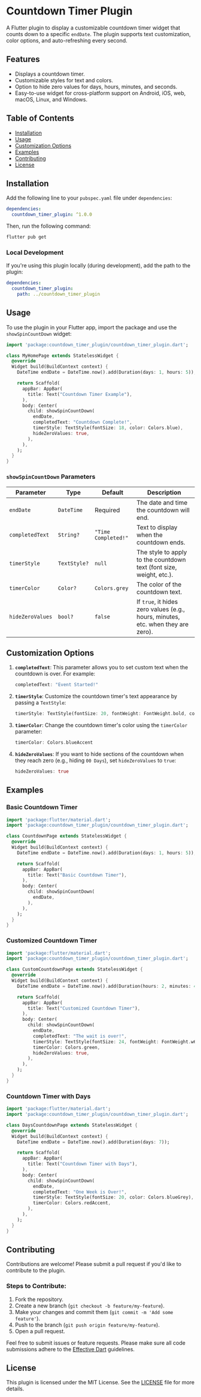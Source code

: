 
# Countdown Timer Plugin

A Flutter plugin to display a customizable countdown timer widget that counts down to a specific `endDate`. The plugin supports text customization, color options, and auto-refreshing every second.

## Features

- Displays a countdown timer.
- Customizable styles for text and colors.
- Option to hide zero values for days, hours, minutes, and seconds.
- Easy-to-use widget for cross-platform support on Android, iOS, web, macOS, Linux, and Windows.

## Table of Contents

- [Installation](#installation)
- [Usage](#usage)
- [Customization Options](#customization-options)
- [Examples](#examples)
- [Contributing](#contributing)
- [License](#license)

## Installation

Add the following line to your `pubspec.yaml` file under `dependencies`:

```yaml
dependencies:
  countdown_timer_plugin: ^1.0.0
```

Then, run the following command:

```bash
flutter pub get
```

### Local Development

If you're using this plugin locally (during development), add the path to the plugin:

```yaml
dependencies:
  countdown_timer_plugin:
    path: ../countdown_timer_plugin
```

## Usage

To use the plugin in your Flutter app, import the package and use the `showSpinCountDown` widget:

```dart
import 'package:countdown_timer_plugin/countdown_timer_plugin.dart';

class MyHomePage extends StatelessWidget {
  @override
  Widget build(BuildContext context) {
    DateTime endDate = DateTime.now().add(Duration(days: 1, hours: 5));

    return Scaffold(
      appBar: AppBar(
        title: Text("Countdown Timer Example"),
      ),
      body: Center(
        child: showSpinCountDown(
          endDate,
          completedText: "Countdown Complete!",
          timerStyle: TextStyle(fontSize: 18, color: Colors.blue),
          hideZeroValues: true,
        ),
      ),
    );
  }
}
```

### `showSpinCountDown` Parameters

| Parameter         | Type           | Default               | Description                                                                 |
|-------------------|----------------|-----------------------|-----------------------------------------------------------------------------|
| `endDate`         | `DateTime`     | Required              | The date and time the countdown will end.                                   |
| `completedText`   | `String?`      | `"Time Completed!"`   | Text to display when the countdown ends.                                    |
| `timerStyle`      | `TextStyle?`   | `null`                | The style to apply to the countdown text (font size, weight, etc.).          |
| `timerColor`      | `Color?`       | `Colors.grey`         | The color of the countdown text.                                            |
| `hideZeroValues`  | `bool?`        | `false`               | If `true`, it hides zero values (e.g., hours, minutes, etc. when they are zero). |

## Customization Options

1. **`completedText`**: This parameter allows you to set custom text when the countdown is over. For example:
   ```dart
   completedText: "Event Started!"
   ```

2. **`timerStyle`**: Customize the countdown timer's text appearance by passing a `TextStyle`:
   ```dart
   timerStyle: TextStyle(fontSize: 20, fontWeight: FontWeight.bold, color: Colors.red)
   ```

3. **`timerColor`**: Change the countdown timer's color using the `timerColor` parameter:
   ```dart
   timerColor: Colors.blueAccent
   ```

4. **`hideZeroValues`**: If you want to hide sections of the countdown when they reach zero (e.g., hiding `00 Days`), set `hideZeroValues` to `true`:
   ```dart
   hideZeroValues: true
   ```

## Examples

### Basic Countdown Timer

```dart
import 'package:flutter/material.dart';
import 'package:countdown_timer_plugin/countdown_timer_plugin.dart';

class CountdownPage extends StatelessWidget {
  @override
  Widget build(BuildContext context) {
    DateTime endDate = DateTime.now().add(Duration(days: 1, hours: 5));

    return Scaffold(
      appBar: AppBar(
        title: Text("Basic Countdown Timer"),
      ),
      body: Center(
        child: showSpinCountDown(
          endDate,
        ),
      ),
    );
  }
}
```

### Customized Countdown Timer

```dart
import 'package:flutter/material.dart';
import 'package:countdown_timer_plugin/countdown_timer_plugin.dart';

class CustomCountdownPage extends StatelessWidget {
  @override
  Widget build(BuildContext context) {
    DateTime endDate = DateTime.now().add(Duration(hours: 2, minutes: 45));

    return Scaffold(
      appBar: AppBar(
        title: Text("Customized Countdown Timer"),
      ),
      body: Center(
        child: showSpinCountDown(
          endDate,
          completedText: "The wait is over!",
          timerStyle: TextStyle(fontSize: 24, fontWeight: FontWeight.w600, color: Colors.purple),
          timerColor: Colors.green,
          hideZeroValues: true,
        ),
      ),
    );
  }
}
```

### Countdown Timer with Days

```dart
import 'package:flutter/material.dart';
import 'package:countdown_timer_plugin/countdown_timer_plugin.dart';

class DaysCountdownPage extends StatelessWidget {
  @override
  Widget build(BuildContext context) {
    DateTime endDate = DateTime.now().add(Duration(days: 7));

    return Scaffold(
      appBar: AppBar(
        title: Text("Countdown Timer with Days"),
      ),
      body: Center(
        child: showSpinCountDown(
          endDate,
          completedText: "One Week is Over!",
          timerStyle: TextStyle(fontSize: 20, color: Colors.blueGrey),
          timerColor: Colors.redAccent,
        ),
      ),
    );
  }
}
```

## Contributing

Contributions are welcome! Please submit a pull request if you'd like to contribute to the plugin.

### Steps to Contribute:

1. Fork the repository.
2. Create a new branch (`git checkout -b feature/my-feature`).
3. Make your changes and commit them (`git commit -m 'Add some feature'`).
4. Push to the branch (`git push origin feature/my-feature`).
5. Open a pull request.

Feel free to submit issues or feature requests. Please make sure all code submissions adhere to the [Effective Dart](https://dart.dev/guides/language/effective-dart) guidelines.

## License

This plugin is licensed under the MIT License. See the [LICENSE](./LICENSE) file for more details.
